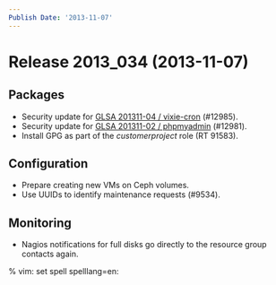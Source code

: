 ```yaml
---
Publish Date: '2013-11-07'
---
```


# Release 2013_034 (2013-11-07)

## Packages

- Security update for [GLSA 201311-04 / vixie-cron](http://www.gentoo.org/security/en/glsa/glsa-201311-04.xml) (#12985).
- Security update for [GLSA 201311-02 / phpmyadmin](http://www.gentoo.org/security/en/glsa/glsa-201311-02.xml) (#12981).
- Install GPG as part of the *customerproject* role (RT 91583).

## Configuration

- Prepare creating new VMs on Ceph volumes.
- Use UUIDs to identify maintenance requests (#9534).

## Monitoring

- Nagios notifications for full disks go directly to the resource group contacts
  again.

% vim: set spell spelllang=en:
